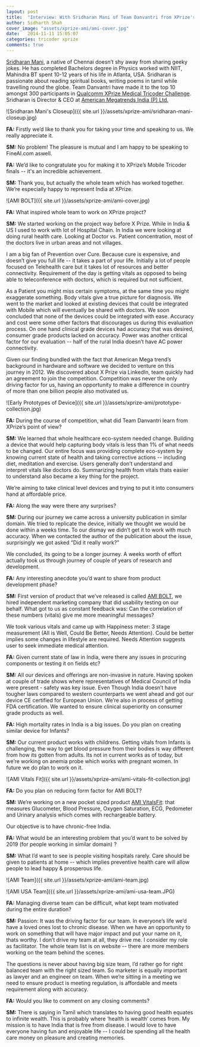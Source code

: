 ```yaml
---
layout: post
title:  "Interview: With Sridharan Mani of Team Danvantri from XPrize's Medical Tricoder Challenge"
author: Sidharth Shah
cover_image: "assets/xprize-ami/ami-cover.jpg"
date:   2014-11-11 15:05:07
categories: tricoder xprize
comments: true
---
```


[Sridharan Mani](https://in.linkedin.com/in/sridharanmani), a native of Chennai doesn’t shy away from sharing geeky jokes. He has completed Bachelors degree in Physics worked with NIIT, Mahindra BT spent 10-12 years of his life in Atlanta, USA. Sridharan is passionate about reading spiritual books, writing poems in tamil while travelling round the globe. Team Danvantri have made it to the top 10 amongst 300 participants in [Qualcomm XPrize Medical Tricoder Challenge](http://tricorder.xprize.org/). Sridharan is Director & CEO at [American Megatrends India (P) Ltd.](http://www.amiindia.co.in/)

![Sridharan Mani's Closeup]({{ site.url }}/assets/xprize-ami/sridharan-mani-closeup.jpg)

**FA:** Firstly we’d like to thank you for taking your time and speaking to us. We really appreciate it. 


**SM:** No problem! The pleasure is mutual and I am happy to be speaking to FineAI.com aswell. 

**FA:** We’d like to congratulate you for making it to XPrize’s Mobile Tricoder finals -- it's an incredible achievement. 

**SM:** Thank you, but actually the whole team which has worked together. We’re especially happy to represent India at XPrize. 

![AMI BOLT]({{ site.url }}/assets/xprize-ami/ami-cover.jpg)

**FA:** What inspired whole team to work on XPrize project? 

**SM:** We started working on the project way before X Prize. While in India & US I used to work with lot of Hospital Chain. In India we were looking at doing rural health care. Looking at Doctor vs. Patient concentration, most of the doctors live in urban areas and not villages. 

I am a big fan of Prevention over Cure. Because cure is expensive, and doesn’t give you full life -- it takes a part of your life. Initially a lot of people focused on Telehealth care but it takes lot of resources and better connectivity. Requirement of the day is getting vitals as opposed to being able to teleconference with doctors, which is required but not sufficient.

As a Patient you might miss certain symptoms, at the same time you might exaggerate something. Body vitals give a true picture for diagnosis. We went to the market and looked at existing devices that could be integrated with Mobile which will eventually be shared with doctors. We soon concluded that none of the devices could be integrated with ease. Accuracy and cost were some other factors that discourages us during this evaluation process. On one hand clinical grade devices had accuracy that was desired, consumer grade products lacked on accuracy. Power was another critical factor for our evaluation -- half of the rural India doesn’t have AC power connectivity. 

Given our finding bundled with the fact that American Mega trend’s background in hardware and software we decided to venture on this journey in 2012. We discovered about X Prize via LinkedIn, team quickly had an agreement to join the competition. Competition was never the only driving factor for us, having an opportunity to make a difference in country of more than one billion people also motivated us.

![Early Prototypes of Device]({{ site.url }}/assets/xprize-ami/prototype-collection.jpg)

**FA:** During the course of competition, what did Team Danvantri learn from XPrize’s point of view? 

**SM:** We learned that whole healthcare eco-system needed change. Building a device that would help capturing body vitals is less than 1% of what needs to be changed. Our entire focus was providing complete eco-system by knowing current state of health and taking corrective actions -- including diet, meditation and exercise. Users generally don’t understand and interpret vitals like doctors do. Summarizing health from vitals thats easier to understand also became a key thing for the project. 

We’re aiming to take clinical level devices and trying to put it into consumers hand at affordable price.

**FA:** Along the way were there any surprises? 

**SM:** During our journey we came across a university publication in similar domain. We tried to replicate  the device, initially we thought we would be done within a weeks time. To our dismay we didn’t get it to work with much accuracy. When we contacted the author of the publication about the issue, surprisingly we got asked “Did it really work?” 

We concluded, its going to be a longer journey. A weeks worth of effort actually took us through journey of couple of years of research and development. 

**FA:** Any interesting anecdote you’d want to share from product development phase? 

**SM:** First version of product that we’ve released is called [AMI BOLT](http://www.amibolt.com/), we hired independent marketing company that did usability testing on our behalf. What got to us as constant feedback was: Can the correlation of these numbers (vitals) give me more meaningful messages?  

We took various vitals and came up with Happiness meter: 3 stage measurement (All is Well, Could Be Better, Needs Attention). Could be better implies some changes in lifestyle are required. Needs Attention suggests user to seek immediate medical attention.  

**FA:** Given current state of law in India, were there any issues in procuring components or testing it on fields etc? 

**SM:** All our devices and offerings are non-invasive in nature. Having spoken at couple of trade shows where representatives of Medical Council of India were present - safety was key issue. Even Though India doesn’t have tougher laws compared to western counterparts we went ahead and got our device CE certified for European Union. We’re also in process of getting FDA certification. We wanted to ensure clinical superiority on consumer grade products as well.

**FA:** High mortality rates in India is a big issues. Do you plan on creating similar device for Infants? 

**SM:** Our current product works with childrens. Getting vitals from Infants is challenging, the way to get blood pressure from their bodies is way different from how its gotten from adults. Its not in current works as of today, but we’re working on anemia probe which works with pregnant women. In future we do plan to work on it. 

![AMI Vitals Fit]({{ site.url }}/assets/xprize-ami/ami-vitals-fit-collection.jpg)

**FA:** Do you plan on reducing form factor for AMI BOLT? 

**SM:** We’re working on a new pocket sized product [AMI VitalsFit](http://www.amibolt.com/vitalsfit/): that measures Glucometer, Blood Pressure, Oxygen Saturation, ECG, Pedometer and Urinary analysis which comes with rechargeable battery. 

Our objective is to have chronic-free India. 

**FA:** What would be an interesting problem that you’d want to be solved by 2019 (for people working in similar domain) ?

**SM:** What I’d want to see is people visiting hospitals rarely.  Care should be given to patients at home -- which implies preventive health care will allow people to lead happy & prosperous life. 

![AMI Team]({{ site.url }}/assets/xprize-ami/ami-team.jpg)

![AMI USA Team]({{ site.url }}/assets/xprize-ami/ami-usa-team.JPG)

**FA:** Managing diverse team can be difficult, what kept team motivated during the entire duration? 

**SM:** Passion: It was the driving factor for our team. In everyone’s life we’d have a loved ones lost to chronic disease. When we have an opportunity  to work on something that will have major impact and put your name on it, thats worthy. I don’t drive my team at all, they drive me. I consider my role as facilitator. The whole team list is on website -- there are more members working on the team behind the scenes.

The questions is never about having big size team, I’d rather go for right balanced team with the right sized team. So marketer is equally important as lawyer and an engineer on team. When we’re sitting  in a meeting we need to ensure product is meeting regulation, is affordable and meets requirement along with accuracy. 

**FA:** Would you like to comment on any closing comments?

**SM:**  There is saying in Tamil which translates to having good health equates to infinite wealth. This is probably where ‘health is wealth’ comes from. My mission is to have India that is free from disease. I would love to have everyone having fun and enjoyable life -- I could be spending all the health care money on pleasure and creating memories. 
